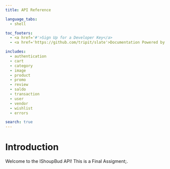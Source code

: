 ```yaml
---
title: API Reference

language_tabs:
  - shell

toc_footers:
  - <a href='#'>Sign Up for a Developer Key</a>
  - <a href='https://github.com/tripit/slate'>Documentation Powered by Slate</a>

includes:
  - authentication
  - cart
  - category
  - image
  - product
  - promo
  - review
  - saldo
  - transaction
  - user
  - vendor
  - wishlist
  - errors

search: true
---
```


# Introduction

Welcome to the IShoupBud API! This is a Final Assigment;.